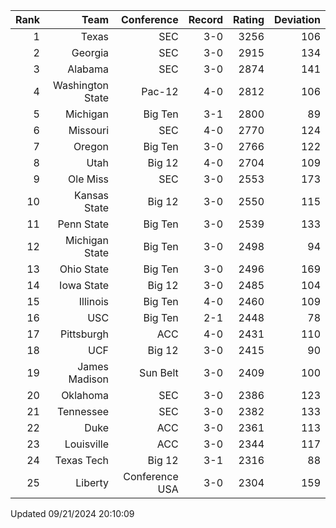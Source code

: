 | Rank  | Team                 | Conference           | Record   | Rating | Deviation |
| ---:  | ---:                 | ---:                 | ---:     | ---:   | ---:      |
| 1     | Texas                | SEC                  | 3-0      | 3256   | 106       |
| 2     | Georgia              | SEC                  | 3-0      | 2915   | 134       |
| 3     | Alabama              | SEC                  | 3-0      | 2874   | 141       |
| 4     | Washington State     | Pac-12               | 4-0      | 2812   | 106       |
| 5     | Michigan             | Big Ten              | 3-1      | 2800   | 89        |
| 6     | Missouri             | SEC                  | 4-0      | 2770   | 124       |
| 7     | Oregon               | Big Ten              | 3-0      | 2766   | 122       |
| 8     | Utah                 | Big 12               | 4-0      | 2704   | 109       |
| 9     | Ole Miss             | SEC                  | 3-0      | 2553   | 173       |
| 10    | Kansas State         | Big 12               | 3-0      | 2550   | 115       |
| 11    | Penn State           | Big Ten              | 3-0      | 2539   | 133       |
| 12    | Michigan State       | Big Ten              | 3-0      | 2498   | 94        |
| 13    | Ohio State           | Big Ten              | 3-0      | 2496   | 169       |
| 14    | Iowa State           | Big 12               | 3-0      | 2485   | 104       |
| 15    | Illinois             | Big Ten              | 4-0      | 2460   | 109       |
| 16    | USC                  | Big Ten              | 2-1      | 2448   | 78        |
| 17    | Pittsburgh           | ACC                  | 4-0      | 2431   | 110       |
| 18    | UCF                  | Big 12               | 3-0      | 2415   | 90        |
| 19    | James Madison        | Sun Belt             | 3-0      | 2409   | 100       |
| 20    | Oklahoma             | SEC                  | 3-0      | 2386   | 123       |
| 21    | Tennessee            | SEC                  | 3-0      | 2382   | 133       |
| 22    | Duke                 | ACC                  | 3-0      | 2361   | 113       |
| 23    | Louisville           | ACC                  | 3-0      | 2344   | 117       |
| 24    | Texas Tech           | Big 12               | 3-1      | 2316   | 88        |
| 25    | Liberty              | Conference USA       | 3-0      | 2304   | 159       |

Updated 09/21/2024 20:10:09
